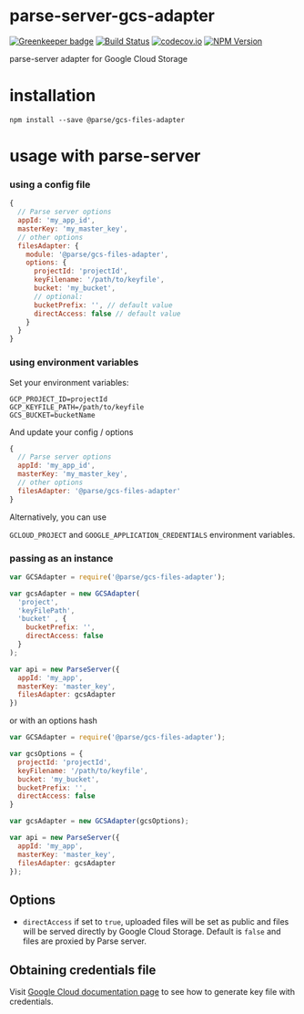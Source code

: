 # parse-server-gcs-adapter

[![Greenkeeper badge](https://badges.greenkeeper.io/parse-server-modules/parse-server-gcs-adapter.svg)](https://greenkeeper.io/)
[![Build
Status](https://travis-ci.org/parse-community/parse-server-gcs-adapter.svg?branch=master)](https://travis-ci.org/parse-community/parse-server-gcs-adapter)
[![codecov.io](https://codecov.io/github/parse-community/parse-server-gcs-adapter/coverage.svg?branch=master)](https://codecov.io/github/parse-community/parse-server-gcs-adapter?branch=master)
[![NPM Version](https://img.shields.io/npm/v/@parse/gcs-files-adapter.svg?style=flat-square)](https://www.npmjs.com/package/@parse/gcs-files-adapter)

parse-server adapter for Google Cloud Storage

# installation

`npm install --save @parse/gcs-files-adapter`

# usage with parse-server

### using a config file

```js
{
  // Parse server options
  appId: 'my_app_id',
  masterKey: 'my_master_key',
  // other options
  filesAdapter: {
    module: '@parse/gcs-files-adapter',
    options: {
      projectId: 'projectId',
      keyFilename: '/path/to/keyfile',
      bucket: 'my_bucket',
      // optional:
      bucketPrefix: '', // default value
      directAccess: false // default value
    } 
  }
}
```

### using environment variables

Set your environment variables:

```
GCP_PROJECT_ID=projectId
GCP_KEYFILE_PATH=/path/to/keyfile
GCS_BUCKET=bucketName
```

And update your config / options

```js
{
  // Parse server options
  appId: 'my_app_id',
  masterKey: 'my_master_key',
  // other options
  filesAdapter: '@parse/gcs-files-adapter'
}
```

Alternatively, you can use

`GCLOUD_PROJECT` and `GOOGLE_APPLICATION_CREDENTIALS` environment variables.


### passing as an instance

```js
var GCSAdapter = require('@parse/gcs-files-adapter');

var gcsAdapter = new GCSAdapter(
  'project', 
  'keyFilePath', 
  'bucket' , {
    bucketPrefix: '',
    directAccess: false
  }
);

var api = new ParseServer({
  appId: 'my_app',
  masterKey: 'master_key',
  filesAdapter: gcsAdapter
})
```

or with an options hash

```js
var GCSAdapter = require('@parse/gcs-files-adapter');

var gcsOptions = {
  projectId: 'projectId',
  keyFilename: '/path/to/keyfile',
  bucket: 'my_bucket',
  bucketPrefix: '',
  directAccess: false
}

var gcsAdapter = new GCSAdapter(gcsOptions);

var api = new ParseServer({
  appId: 'my_app',
  masterKey: 'master_key',
  filesAdapter: gcsAdapter
});
```

## Options
- `directAccess` if set to `true`, uploaded files will be set as public and files will be served directly by Google Cloud Storage. Default is `false` and files are proxied by Parse server.

## Obtaining credentials file
Visit [Google Cloud documentation page](https://cloud.google.com/docs/authentication/production#obtaining_and_providing_service_account_credentials_manually) to see how to generate key file with credentials.
